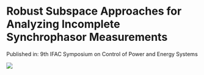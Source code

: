 # Robust Subspace Approaches for Analyzing Incomplete Synchrophasor Measurements
Published in: 9th IFAC Symposium on Control of Power and Energy Systems

<img src="https://github.com/young-hwanlee/CPES15/files/4888084/23bus_system-eps-converted-to.pdf"></img>
